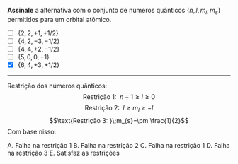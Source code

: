 **Assinale** a alternativa com o conjunto de números quânticos $\{ n, l, m_l, m_s \}$ permitidos para um orbital atômico.

- [ ] $\{ 2, 2, +1, +1/2 \}$
- [ ] $\{ 4, 2, -3, -1/2 \}$
- [ ] $\{ 4, 4, +2, -1/2 \}$
- [ ] $\{ 5, 0,  0, +1 \}$
- [x] $\{ 6, 4, +3, +1/2 \}$

---

Restrição dos números quânticos:
$$\text{Restrição 1: }\;n-1\ge l\ge0$$
$$\text{Restrição 2: }\;l\ge m_l\ge -l$$
$$\text{Restrição 3: }\;m_{s}=\pm \frac{1}{2}$$
Com base nisso:

A. Falha na restrição 1
B. Falha na restrição 2
C. Falha na restrição 1
D. Falha na restrição 3
E. Satisfaz as restrições
